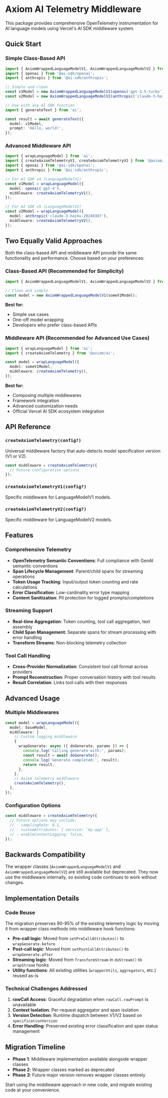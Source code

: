 # Axiom AI Telemetry Middleware

This package provides comprehensive OpenTelemetry instrumentation for AI language models using Vercel's AI SDK middleware system.

## Quick Start

### Simple Class-Based API

```typescript
import { AxiomWrappedLanguageModelV1, AxiomWrappedLanguageModelV2 } from '@axiom/ai';
import { openai } from '@ai-sdk/openai';
import { anthropic } from '@ai-sdk/anthropic';

// Simple and clean
const v1Model = new AxiomWrappedLanguageModelV1(openai('gpt-3.5-turbo'));
const v2Model = new AxiomWrappedLanguageModelV2(anthropic('claude-3-haiku-20240307'));

// Use with any AI SDK function
import { generateText } from 'ai';

const result = await generateText({
  model: v1Model,
  prompt: 'Hello, world!',
});
```

### Advanced Middleware API

```typescript
import { wrapLanguageModel } from 'ai';
import { createAxiomTelemetryV1, createAxiomTelemetryV2 } from '@axiom/ai';
import { openai } from '@ai-sdk/openai';
import { anthropic } from '@ai-sdk/anthropic';

// For AI SDK v4 (LanguageModelV1)
const v1Model = wrapLanguageModel({
  model: openai('gpt-4'),
  middleware: createAxiomTelemetryV1(),
});

// For AI SDK v5 (LanguageModelV2)  
const v2Model = wrapLanguageModel({
  model: anthropic('claude-3-haiku-20240307'),
  middleware: createAxiomTelemetryV2(),
});
```

## Two Equally Valid Approaches

Both the class-based API and middleware API provide the same functionality and performance. Choose based on your preferences:

### Class-Based API (Recommended for Simplicity)

```typescript
import { AxiomWrappedLanguageModelV1, AxiomWrappedLanguageModelV2 } from '@axiom/ai';

// Clean and simple
const model = new AxiomWrappedLanguageModelV1(someV1Model);
```

**Best for:**
- Simple use cases
- One-off model wrapping
- Developers who prefer class-based APIs

### Middleware API (Recommended for Advanced Use Cases)

```typescript
import { wrapLanguageModel } from 'ai';
import { createAxiomTelemetry } from '@axiom/ai';

const model = wrapLanguageModel({
  model: someV1Model,
  middleware: createAxiomTelemetry(),
});
```

**Best for:**
- Composing multiple middlewares
- Framework integration
- Advanced customization needs
- Official Vercel AI SDK ecosystem integration

## API Reference

### `createAxiomTelemetry(config?)`

Universal middleware factory that auto-detects model specification version (V1 or V2).

```typescript
const middleware = createAxiomTelemetry({
  // Future configuration options
});
```

### `createAxiomTelemetryV1(config?)`

Specific middleware for LanguageModelV1 models.

### `createAxiomTelemetryV2(config?)`

Specific middleware for LanguageModelV2 models.

## Features

### Comprehensive Telemetry

- **OpenTelemetry Semantic Conventions**: Full compliance with GenAI semantic conventions
- **Span Lifecycle Management**: Parent/child spans for streaming operations
- **Token Usage Tracking**: Input/output token counting and rate calculations
- **Error Classification**: Low-cardinality error type mapping
- **Content Sanitization**: PII protection for logged prompts/completions

### Streaming Support

- **Real-time Aggregation**: Token counting, tool call aggregation, text assembly
- **Child Span Management**: Separate spans for stream processing with error handling
- **Transform Streams**: Non-blocking telemetry collection

### Tool Call Handling

- **Cross-Provider Normalization**: Consistent tool call format across providers
- **Prompt Reconstruction**: Proper conversation history with tool results
- **Result Correlation**: Links tool calls with their responses

## Advanced Usage

### Multiple Middlewares

```typescript
const model = wrapLanguageModel({
  model: baseModel,
  middleware: [
    // Custom logging middleware
    {
      wrapGenerate: async ({ doGenerate, params }) => {
        console.log('Calling generate with:', params);
        const result = await doGenerate();
        console.log('Generate completed:', result);
        return result;
      },
    },
    // Axiom telemetry middleware
    createAxiomTelemetry(),
  ],
});
```

### Configuration Options

```typescript
const middleware = createAxiomTelemetry({
  // Future options may include:
  // - samplingRate: 0.1,
  // - customAttributes: { service: 'my-app' },
  // - enableContentLogging: false,
});
```

## Backwards Compatibility

The wrapper classes (`AxiomWrappedLanguageModelV1` and `AxiomWrappedLanguageModelV2`) are still available but deprecated. They now use the middleware internally, so existing code continues to work without changes.

## Implementation Details

### Code Reuse

The migration preserves 90-95% of the existing telemetry logic by moving it from wrapper class methods into middleware hook functions:

- **Pre-call logic**: Moved from `setPreCallAttributes()` to `wrapGenerate.before`
- **Post-call logic**: Moved from `setPostCallAttributes()` to `wrapGenerate.after`  
- **Streaming logic**: Moved from `TransformStream` in `doStream()` to `wrapStream` hooks
- **Utility functions**: All existing utilities (`wrapperUtils`, `aggregators`, etc.) reused as-is

### Technical Challenges Addressed

1. **rawCall Access**: Graceful degradation when `rawCall.rawPrompt` is unavailable
2. **Context Isolation**: Per-request aggregator and span isolation
3. **Version Detection**: Runtime dispatch between V1/V2 based on `specificationVersion`
4. **Error Handling**: Preserved existing error classification and span status management

## Migration Timeline

- **Phase 1**: Middleware implementation available alongside wrapper classes
- **Phase 2**: Wrapper classes marked as deprecated
- **Phase 3**: Future major version removes wrapper classes entirely

Start using the middleware approach in new code, and migrate existing code at your convenience.
